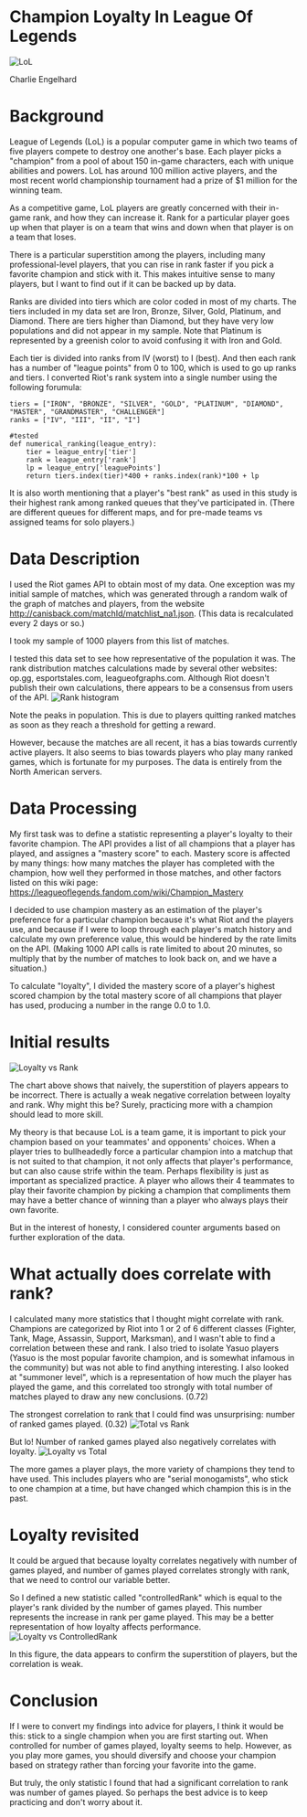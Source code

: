 # Champion Loyalty In League Of Legends
![LoL](/Lol_cover_image.jpg?raw=true "LoL")

Charlie Engelhard


# Background

League of Legends (LoL) is a popular computer game in which two teams of five players compete to destroy one another's base. Each player picks a "champion" from a pool of about 150 in-game characters, each with unique abilities and powers. LoL has around 100 million active players, and the most recent world championship tournament had a prize of $1 million for the winning team. 

As a competitive game, LoL players are greatly concerned with their in-game rank, and how they can increase it. Rank for a particular player goes up when that player is on a team that wins and down when that player is on a team that loses. 

There is a particular superstition among the players, including many professional-level players, that you can rise in rank faster if you pick a favorite champion and stick with it. This makes intuitive sense to many players, but I want to find out if it can be backed up by data.

Ranks are divided into tiers which are color coded in most of my charts. The tiers included in my data set are Iron, Bronze, Silver, Gold, Platinum, and Diamond. There are tiers higher than Diamond, but they have very low populations and did not appear in my sample. Note that Platinum is represented by a greenish color to avoid confusing it with Iron and Gold.

Each tier is divided into ranks from IV (worst) to I (best). And then each rank has a number of "league points" from 0 to 100, which is used to go up ranks and tiers. I converted Riot's rank system into a single number using the following forumula:

```
tiers = ["IRON", "BRONZE", "SILVER", "GOLD", "PLATINUM", "DIAMOND", "MASTER", "GRANDMASTER", "CHALLENGER"]
ranks = ["IV", "III", "II", "I"]

#tested
def numerical_ranking(league_entry):
	tier = league_entry['tier']
	rank = league_entry['rank']
	lp = league_entry['leaguePoints']
	return tiers.index(tier)*400 + ranks.index(rank)*100 + lp
```
It is also worth mentioning that a player's "best rank" as used in this study is their highest rank among ranked queues that they've participated in. (There are different queues for different maps, and for pre-made teams vs assigned teams for solo players.)

# Data Description

I used the Riot games API to obtain most of my data. One exception was my initial sample of matches, which was generated through a random walk of the graph of matches and players, from the website http://canisback.com/matchId/matchlist_na1.json. (This data is recalculated every 2 days or so.)

I took my sample of 1000 players from this list of matches. 

I tested this data set to see how representative of the population it was. The rank distribution matches calculations made by several other websites: op.gg, esportstales.com, leagueofgraphs.com. Although Riot doesn't publish their own calculations, there appears to be a consensus from users of the API.
![Rank histogram](/rank_histo.png?raw=true "Rank histogram")

Note the peaks in population. This is due to players quitting ranked matches as soon as they reach a threshold for getting a reward.

However, because the matches are all recent, it has a bias towards currently active players. It also seems to bias towards players who play many ranked games, which is fortunate for my purposes. The data is entirely from the North American servers.

# Data Processing

My first task was to define a statistic representing a player's loyalty to their favorite champion. The API provides a list of all champions that a player has played, and assignes a "mastery score" to each. Mastery score is affected by many things: how many matches the player has completed with the champion, how well they performed in those matches, and other factors listed on this wiki page: https://leagueoflegends.fandom.com/wiki/Champion_Mastery

I decided to use champion mastery as an estimation of the player's preference for a particular champion because it's what Riot and the players use, and because if I were to loop through each player's match history and calculate my own preference value, this would be hindered by the rate limits on the API. (Making 1000 API calls is rate limited to about 20 minutes, so multiply that by the number of matches to look back on, and we have a situation.)

To calculate "loyalty", I divided the mastery score of a player's highest scored champion by the total mastery score of all champions that player has used, producing a number in the range 0.0 to 1.0. 


# Initial results
![Loyalty vs Rank](/loyalty_v_rank.png?raw=true "Loyalty vs Rank")

The chart above shows that naively, the superstition of players appears to be incorrect. There is actually a weak negative correlation between loyalty and rank. Why might this be? Surely, practicing more with a champion should lead to more skill. 

My theory is that because LoL is a team game, it is important to pick your champion based on your teammates' and opponents' choices. When a player tries to bullheadedly force a particular champion into a matchup that is not suited to that champion, it not only affects that player's performance, but can also cause strife within the team. Perhaps flexibility is just as important as specialized practice. A player who allows their 4 teammates to play their favorite champion by picking a champion that compliments them may have a better chance of winning than a player who always plays their own favorite.

But in the interest of honesty, I considered counter arguments based on further exploration of the data.

# What actually does correlate with rank?

I calculated many more statistics that I thought might correlate with rank. Champions are categorized by Riot into 1 or 2 of 6 different classes (Fighter, Tank, Mage, Assassin, Support, Marksman), and I wasn't able to find a correlation between these and rank. I also tried to isolate Yasuo players (Yasuo is the most popular favorite champion, and is somewhat infamous in the community) but was not able to find anything interesting. I also looked at "summoner level", which is a representation of how much the player has played the game, and this correlated too strongly with total number of matches played to draw any new conclusions. (0.72) 

The strongest correlation to rank that I could find was unsurprising: number of ranked games played. (0.32)
![Total vs Rank](/total_v_rank.png?raw=true "Total vs Rank")

But lo! Number of ranked games played also negatively correlates with loyalty. 
![Loyalty vs Total](/loyalty_v_total.png?raw=true "Loyalty vs Total")

The more games a player plays, the more variety of champions they tend to have used. This includes players who are "serial monogamists", who stick to one champion at a time, but have changed which champion this is in the past. 

# Loyalty revisited

It could be argued that because loyalty correlates negatively with number of games played, and number of games played correlates strongly with rank, that we need to control our variable better.

So I defined a new statistic called "controlledRank" which is equal to the player's rank divided by the number of games played. This number represents the increase in rank per game played. This may be a better representation of how loyalty affects performance.
![Loyalty vs ControlledRank](/loyalty_v_controlledRank.png?raw=true "Loyalty vs ControlledRank")

In this figure, the data appears to confirm the superstition of players, but the correlation is weak.

# Conclusion

If I were to convert my findings into advice for players, I think it would be this: stick to a single champion when you are first starting out. When controlled for number of games played, loyalty seems to help. However, as you play more games, you should diversify and choose your champion based on strategy rather than forcing your favorite into the game.

But truly, the only statistic I found that had a significant correlation to rank was number of games played. So perhaps the best advice is to keep practicing and don't worry about it.